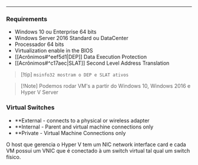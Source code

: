 ----

### Requirements

- Windows 10 ou Enterprise 64 bits
- Windows Server 2016 Standard ou DataCenter
- Processador 64 bits
- Virtualization enable in the BIOS
- [[Acrônimos#^eef5d1|DEP]] Data Execution Protection 
- [[Acrônimos#^c17aec|SLAT]] Second Level Address Translation 

>[!tip] `msinfo32 mostram o DEP e SLAT ativos`
>


>[!Note] Podemos rodar VM's a partir do Windows 10, Windows 2016 e Hyper V Server

 
### Virtual Switches

- **External - connects to a physical or wireless adapter
- **Internal - Parent and virtual machine connections only
- **Private - Virtual Machine Connections only

O host que gerencia o Hyper V tem um NIC  network interface card e cada VM possui um VNIC que é conectado à um switch virtual tal qual um switch físico.
